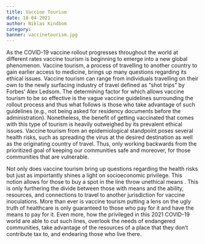 ```yaml
---
title: Vaccine Tourism
date: 18-04-2021
author: Niklas Kindbom
category: 
banner: vaccinetourism.jpg
---
```


As the COVID-19 vaccine rollout progresses throughout the world at different rates vaccine tourism is beginning to emerge into a new global phenomenon. Vaccine tourism, a  process of travelling to another country to gain earlier access to medicine, brings up many questions regarding its ethical issues. Vaccine tourism can range from individuals travelling on their own to the newly surfacing industry of travel defined as “shot trips” by Forbes’ Alex Ledsom. The determining factor for which allows vaccine tourism to be so effective is the vague vaccine guidelines surrounding the rollout process and thus what follows is those who take advantage of such guidelines (e.g., not being asked for residency documents before the administration). Nonetheless, the benefit of getting vaccinated that comes with this type of tourism is heavily outweighed by its prevalent ethical issues.
Vaccine tourism from an epidemiological standpoint poses several health risks, such as spreading the virus at the desired destination as well as the originating country of travel. Thus, only working backwards from the prioritized goal of keeping our communities safe and moreover, for those communities that are vulnerable.

Not only does vaccine tourism bring up questions regarding the health risks but just as importantly shines a light on socioeconomic privilege. This notion allows for those to buy a spot in the line throw unethical means . This is only furthering the divide between those with means and the ability, resources, and connections to travel to another jurisdiction for vaccine inoculations. More than ever is vaccine tourism putting a lens on the ugly truth of healthcare is only guaranteed to those who pay for it and have the means to pay for it. Even more, how the privileged in this 2021 COVID-19 world are able to cut such lines, overlook the needs of endangered communities, take advantage of the resources of a place that they don’t contribute tax to, and endearing those who live there.